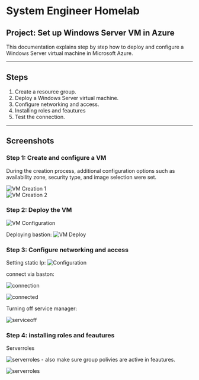 # System Engineer Homelab

## Project: Set up Windows Server VM in Azure

This documentation explains step by step how to deploy and configure a Windows Server virtual machine in Microsoft Azure.

---

## Steps
1. Create a resource group.
2. Deploy a Windows Server virtual machine.
3. Configure networking and access.
4. Installing roles and feautures
5. Test the connection.

---

## Screenshots
### Step 1: Create and configure a VM

During the creation process, additional configuration options such as availability zone, security type, and image selection were set.

![VM Creation 1](./images/Bild_2025-08-29_172434118.png)  
![VM Creation 2](./images/Bild_2025-08-29_173005125.png)


### Step 2: Deploy the VM

![VM Configuration](./images/Bild_2025-08-29_173714162.png)

Deploying bastion:
![VM Deploy](./images/Bild_2025-08-29_174612499.png)


### Step 3: Configure networking and access

Setting static Ip: 
![Configuration](./images/Bild_2025-08-29_175307868.png)

connect via baston:

![connection](images/Bild_2025-08-29_175819553.png)

![connected](images/Bild_2025-08-29_180308938.png)

Turning off service manager: 

![serviceoff](images/Bild_2025-08-29_180548337.png)


### Step 4: installing roles and feautures

Serverroles

![serverroles](images/Bild_2025-08-29_181142904.png) - also make sure group polivies are active in feautures. 

![serverroles](images/Bild_2025-08-29_181609333.png)
